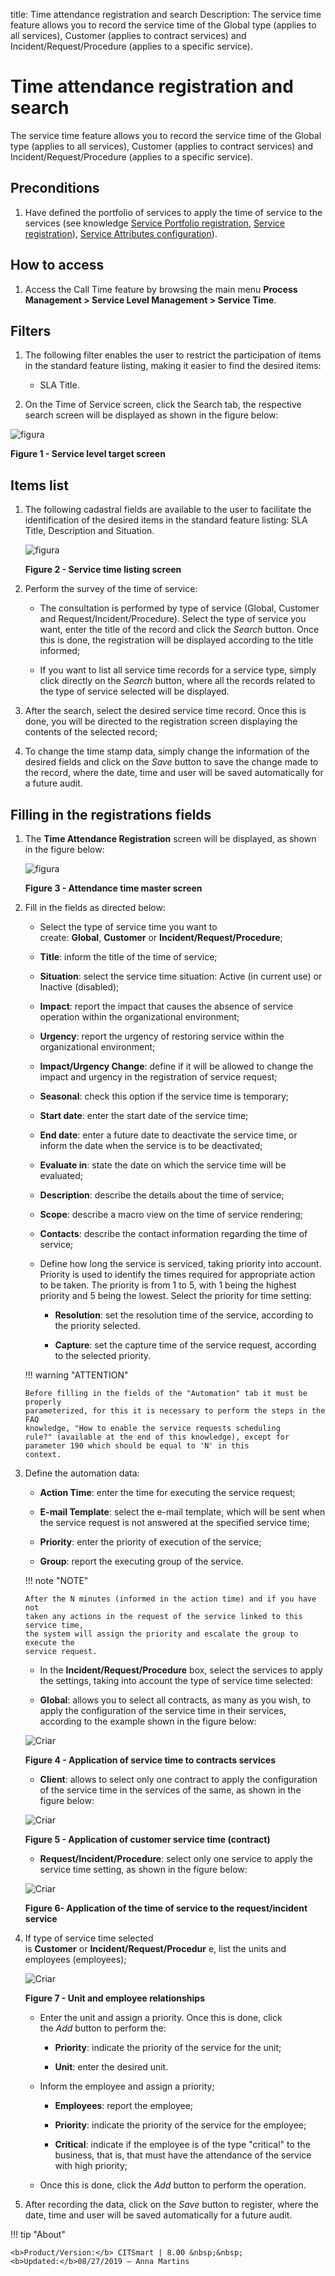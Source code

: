 title: Time attendance registration and search
Description: The service time feature allows you to record the service time of the Global type (applies to all services), Customer (applies to contract services) and Incident/Request/Procedure (applies to a specific service).

# Time attendance registration and search

The service time feature allows you to record the service time of the Global
type (applies to all services), Customer (applies to contract services) and
Incident/Request/Procedure (applies to a specific service).

Preconditions
-------------

1.  Have defined the portfolio of services to apply the time of service to the
    services (see knowledge [Service Portfolio registration][1], [Service
    registration][2]), [Service Attributes configuration][3]).

How to access
-------------

1.  Access the Call Time feature by browsing the main menu **Process
    Management > Service Level Management > Service Time**.

Filters
-------

1.  The following filter enables the user to restrict the participation of items
    in the standard feature listing, making it easier to find the desired items:

    - SLA Title.

2.  On the Time of Service screen, click the Search tab, the respective
    search screen will be displayed as shown in the figure below:

![figura](images/attendance-1.png)

**Figure 1 - Service level target screen**

Items list
----------

1.  The following cadastral fields are available to the user to facilitate the
    identification of the desired items in the standard feature listing: SLA
    Title, Description and Situation.

    ![figura](images/attendance-2.png)
    
    **Figure 2 - Service time listing screen**

2.  Perform the survey of the time of service:

    -  The consultation is performed by type of service (Global, Customer and
    Request/Incident/Procedure). Select the type of service you want, enter the
    title of the record and click the *Search* button. Once this is done, the
    registration will be displayed according to the title informed;

    -  If you want to list all service time records for a service type, simply
    click directly on the *Search* button, where all the records related to the
    type of service selected will be displayed.

3.  After the search, select the desired service time record. Once this is done,
    you will be directed to the registration screen displaying the contents of
    the selected record;

4.  To change the time stamp data, simply change the information of the desired
    fields and click on the *Save* button to save the change made to the record,
    where the date, time and user will be saved automatically for a future
    audit.

Filling in the registrations fields
-----------------------------------

1.  The **Time Attendance Registration** screen will be displayed, as shown in
    the figure below:

    ![figura](images/attendance-3.png)
    
    **Figure 3 - Attendance time master screen**

2.  Fill in the fields as directed below:

    -   Select the type of service time you want to
        create: **Global**, **Customer** or **Incident/Request/Procedure**;

    -   **Title**: inform the title of the time of service;

    -   **Situation**: select the service time situation: Active (in current
        use) or Inactive (disabled);

    -   **Impact**: report the impact that causes the absence of service
        operation within the organizational environment;

    -   **Urgency**: report the urgency of restoring service within the
        organizational environment;

    -   **Impact/Urgency Change**: define if it will be allowed to change the
        impact and urgency in the registration of service request;

    -   **Seasonal**: check this option if the service time is temporary;

    -   **Start date**: enter the start date of the service time;

    -   **End date**: enter a future date to deactivate the service time, or
        inform the date when the service is to be deactivated;

    -   **Evaluate in**: state the date on which the service time will be
        evaluated;

    -   **Description**: describe the details about the time of service;

    -   **Scope**: describe a macro view on the time of service rendering;

    -   **Contacts**: describe the contact information regarding the time of
        service;

    -   Define how long the service is serviced, taking priority into account.
        Priority is used to identify the times required for appropriate action
        to be taken. The priority is from 1 to 5, with 1 being the highest
        priority and 5 being the lowest. Select the priority for time setting:

        -   **Resolution**: set the resolution time of the service, according to the
            priority selected.

        -   **Capture**: set the capture time of the service request, according to
            the selected priority.

    !!! warning "ATTENTION"

        Before filling in the fields of the "Automation" tab it must be properly
        parameterized, for this it is necessary to perform the steps in the FAQ
        knowledge, "How to enable the service requests scheduling
        rule?" (available at the end of this knowledge), except for parameter 190 which should be equal to 'N' in this 
        context.

3.  Define the automation data:

    -   **Action Time**: enter the time for executing the service request;

    -   **E-mail Template**: select the e-mail template, which will be sent
        when the service request is not answered at the specified service time;

    -   **Priority**: enter the priority of execution of the service;

    -   **Group**: report the executing group of the service.

    !!! note "NOTE"

        After the N minutes (informed in the action time) and if you have not
        taken any actions in the request of the service linked to this service time,
        the system will assign the priority and escalate the group to execute the
        service request.

    -   In the **Incident/Request/Procedure** box, select the services to apply the
    settings, taking into account the type of service time selected:

    -  **Global**: allows you to select all contracts, as many as you wish, to
        apply the configuration of the service time in their services, according
        to the example shown in the figure below:

    ![Criar](images/attendance-4.png)
    
    **Figure 4 - Application of service time to contracts services**

    -   **Client**: allows to select only one contract to apply the configuration of
    the service time in the services of the same, as shown in the figure below:

    ![Criar](images/attendance-5.png)
    
    **Figure 5 - Application of customer service time (contract)**

    -   **Request/Incident/Procedure**: select only one service to apply the service
    time setting, as shown in the figure below:

    ![Criar](images/attendance-6.png)
    
    **Figure 6- Application of the time of service to the request/incident service**

4.  If type of service time selected is **Customer** or **Incident/Request/Procedur** e, list the units and
    employees (employees);

    ![Criar](images/attendance-7.png)
    
    **Figure 7 - Unit and employee relationships**

    -   Enter the unit and assign a priority. Once this is done, click the *Add* button to perform the:

        -   **Priority**: indicate the priority of the service for the unit;

        -   **Unit**: enter the desired unit.

    -   Inform the employee and assign a priority;

        -   **Employees**: report the employee;

        -   **Priority**: indicate the priority of the service for the employee;

        -   **Critical**: indicate if the employee is of the type "critical" to the
            business, that is, that must have the attendance of the service with
            high priority;

    -   Once this is done, click the *Add* button to perform the operation.

5.  After recording the data, click on the *Save* button to register, where the
    date, time and user will be saved automatically for a future audit.



[1]:/en-us/citsmart-platform-7/processes/portfolio-and-catalog/register.html
[2]:/en-us/citsmart-platform-7/processes/portfolio-and-catalog/services.html
[3]:/en-us/citsmart-platform-7/processes/portfolio-and-catalog/configure-service-attribute.html


!!! tip "About"

    <b>Product/Version:</b> CITSmart | 8.00 &nbsp;&nbsp;
    <b>Updated:</b>08/27/2019 – Anna Martins

[How to enable the service requests scheduling rule]:/en-us/citsmart-docs/user-guide/faq/faq.html
